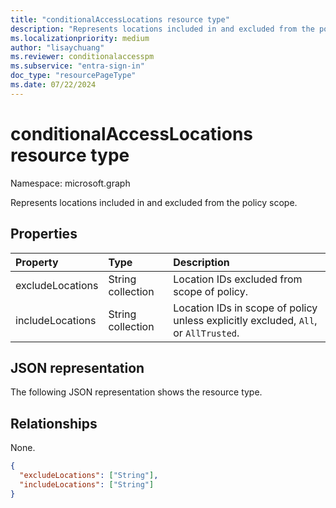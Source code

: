 ```yaml
---
title: "conditionalAccessLocations resource type"
description: "Represents locations included in and excluded from the policy scope."
ms.localizationpriority: medium
author: "lisaychuang"
ms.reviewer: conditionalaccesspm
ms.subservice: "entra-sign-in"
doc_type: "resourcePageType"
ms.date: 07/22/2024
---
```


# conditionalAccessLocations resource type

Namespace: microsoft.graph

Represents locations included in and excluded from the policy scope.

## Properties

| Property     | Type        | Description |
|:-------------|:------------|:------------|
| excludeLocations | String collection | Location IDs excluded from scope of policy. |
| includeLocations | String collection | Location IDs in scope of policy unless explicitly excluded, `All`, or `AllTrusted`. |

## JSON representation

The following JSON representation shows the resource type.

## Relationships

None.

<!-- {
  "blockType": "resource",
  "optionalProperties": [
    "includeLocations",
    "excludeLocations"
  ],
  "@odata.type": "microsoft.graph.conditionalAccessLocations",
  "baseType": null
}-->

```json
{
  "excludeLocations": ["String"],
  "includeLocations": ["String"]
}
```

<!-- uuid: 16cd6b66-4b1a-43a1-adaf-3a886856ed98
2019-02-04 14:57:30 UTC -->
<!-- {
  "type": "#page.annotation",
  "description": "conditionalAccessLocations resource",
  "keywords": "",
  "section": "documentation",
  "tocPath": ""
}-->

